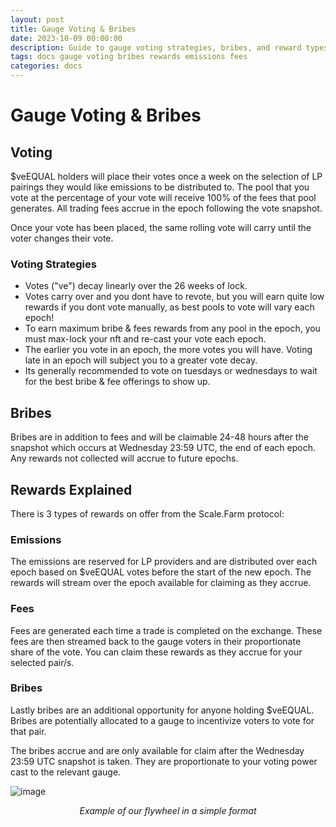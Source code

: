 ```yaml
---
layout: post
title: Gauge Voting & Bribes
date: 2023-10-09 00:00:00
description: Guide to gauge voting strategies, bribes, and reward types including emissions, fees, and bribes.
tags: docs gauge voting bribes rewards emissions fees
categories: docs
---
```


# Gauge Voting & Bribes

## Voting

$veEQUAL holders will place their votes once a week on the selection of LP pairings they would like emissions to be distributed to. The pool that you vote at the percentage of your vote will receive 100% of the fees that pool generates. All trading fees accrue in the epoch following the vote snapshot.

Once your vote has been placed, the same rolling vote will carry until the voter changes their vote.

### Voting Strategies
- Votes ("ve") decay linearly over the 26 weeks of lock.
- Votes carry over and you dont have to revote, but you will earn quite low rewards if you dont vote manually, as best pools to vote will vary each epoch!
- To earn maximum bribe & fees rewards from any pool in the epoch, you must max-lock your nft and re-cast your vote each epoch.
- The earlier you vote in an epoch, the more votes you will have. Voting late in an epoch will subject you to a greater vote decay.
- Its generally recommended to vote on tuesdays or wednesdays to wait for the best bribe & fee offerings to show up.

## Bribes

Bribes are in addition to fees and will be claimable 24-48 hours after the snapshot which occurs at Wednesday 23:59 UTC, the end of each epoch. Any rewards not collected will accrue to future epochs.

## Rewards Explained

There is 3 types of rewards on offer from the Scale.Farm protocol:

### Emissions

The emissions are reserved for LP providers and are distributed over each epoch based on $veEQUAL votes before the start of the new epoch. The rewards will stream over the epoch available for claiming as they accrue.

### Fees

Fees are generated each time a trade is completed on the exchange. These fees are then streamed back to the gauge voters in their proportionate share of the vote. You can claim these rewards as they accrue for your selected pair/s.

### Bribes

Lastly bribes are an additional opportunity for anyone holding $veEQUAL. Bribes are potentially allocated to a gauge to incentivize voters to vote for that pair.

The bribes accrue and are only available for claim after the Wednesday 23:59 UTC snapshot is taken. They are proportionate to your voting power cast to the relevant gauge.

![image](https://github.com/Scale.Farm-docs/Scale.Farm-docs.github.io/assets/100238995/fb9e6d5e-ce1d-4baa-b2ec-a7dbdd6136af)
<p align="center"><i>Example of our flywheel in a simple format</i></p>
